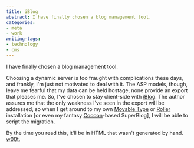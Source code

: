 ```yaml
---
title: iBlog
abstract: I have finally chosen a blog management tool.
categories:
- meta
- work
writing-tags:
- technology
- cms
---
```


I have finally chosen a blog management tool.

Choosing a dynamic server is too fraught with complications these days, and frankly, I'm just not motivated to deal with it.  The ASP models, though, leave me fearful that my data can be held hostage, none provide an export that pleases me.  So, I've chosen to stay client-side with [iBlog][1].  The author assures me that the only weakness I've seen in the export will be addressed, so when I get around to my own [Movable Type][2] or [Roller][3] installation [or even my fantasy [Cocoon][4]-based SuperBlog], I will be able to script the migration.

   [1]: http://www.lifli.com/Products/iBlog/main.htm
   [2]: http://movabletype.org/
   [3]: http://www.rollerweblogger.org/
   [4]: http://cocoon.apache.org

By the time you read this, it'll be in HTML that wasn't generated by hand.  [w00t][5].

   [5]: http://catb.org/esr/jargon/html/entry/w00t.html
